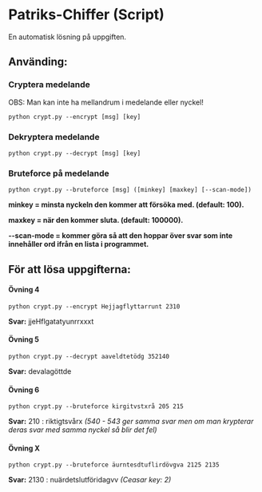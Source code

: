# Patriks-Chiffer (Script)
En automatisk lösning på uppgiften.

Använding:
------
### Cryptera medelande
OBS: Man kan inte ha mellandrum i medelande eller nyckel!
```
python crypt.py --encrypt [msg] [key]
```

### Dekryptera medelande
```
python crypt.py --decrypt [msg] [key]
```

### Bruteforce på medelande
```
python crypt.py --bruteforce [msg] ([minkey] [maxkey] [--scan-mode])
```
**minkey = minsta nyckeln den kommer att försöka med. (default: 100).**

**maxkey = när den kommer sluta. (default: 100000).**

**--scan-mode = kommer göra så att den hoppar över svar som inte innehåller ord ifrån en lista i programmet.**


För att lösa uppgifterna:
------

#### Övning 4
```
python crypt.py --encrypt Hejjagflyttarrunt 2310
```
**Svar:** jjeHflgatatyunrrxxxt

#### Övning 5
```
python crypt.py --decrypt aaveldtetödg 352140
```
**Svar:** devalagöttde

#### Övning 6
```
python crypt.py --bruteforce kirgitvstxrå 205 215
```
**Svar:** 210 : riktigtsvårx *(540 - 543 ger samma svar men om man krypterar deras svar med samma nyckel så blir det fel)*

#### Övning X
```
python crypt.py --bruteforce äurntesdtuflirdövgva 2125 2135
```
**Svar:** 2130 : nuärdetslutföridagvv *(Ceasar key: 2)*


